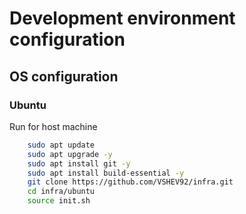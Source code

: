 # Development environment configuration

## OS configuration

### Ubuntu

Run for host machine 

``` bash
    sudo apt update
    sudo apt upgrade -y
    sudo apt install git -y
    sudo apt install build-essential -y
    git clone https://github.com/VSHEV92/infra.git
    cd infra/ubuntu
    source init.sh
```
